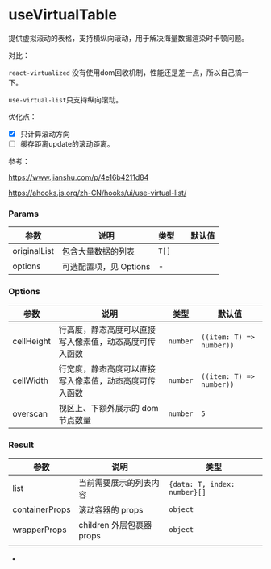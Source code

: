 # useVirtualTable

提供虚拟滚动的表格，支持横纵向滚动，用于解决海量数据渲染时卡顿问题。

对比：

`react-virtualized` 没有使用dom回收机制，性能还是差一点，所以自己搞一下。

`use-virtual-list`只支持纵向滚动。

优化点：

- [x] 只计算滚动方向
- [ ] 缓存距离update的滚动距离。

参考：

https://www.jianshu.com/p/4e16b4211d84

https://ahooks.js.org/zh-CN/hooks/ui/use-virtual-list/

### Params

| 参数         | 说明                   | 类型  |      | 默认值 |
| ------------ | ---------------------- | ----- | ---- | ------ |
| originalList | 包含大量数据的列表     | `T[]` |      |        |
| options      | 可选配置项，见 Options | -     |      |        |

### Options

| 参数       | 说明                                                   | 类型                               | 默认值 |
| ---------- | ------------------------------------------------------ | ---------------------------------- | ------ |
| cellHeight | 行高度，静态高度可以直接写入像素值，动态高度可传入函数 | `number` |`((item: T) => number))` | -      |
| cellWidth  | 行宽度，静态高度可以直接写入像素值，动态高度可传入函数 | `number`| `((item: T) => number))` |        |
| overscan   | 视区上、下额外展示的 dom 节点数量                      | `number`                           | `5`    |

### Result

| 参数           | 说明                      | 类型                         |
| -------------- | ------------------------- | ---------------------------- |
| list           | 当前需要展示的列表内容    | `{data: T, index: number}[]` |
| containerProps | 滚动容器的 props          | `object`                     |
| wrapperProps   | children 外层包裹器 props | `object`                     |
|                |                           |                              |

- 